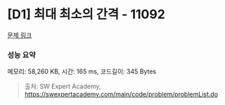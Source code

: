 # [D1] 최대 최소의 간격 - 11092 

[문제 링크](https://swexpertacademy.com/main/code/problem/problemDetail.do?contestProbId=AXYEGnBq6h0DFAST) 

### 성능 요약

메모리: 58,260 KB, 시간: 165 ms, 코드길이: 345 Bytes



> 출처: SW Expert Academy, https://swexpertacademy.com/main/code/problem/problemList.do